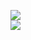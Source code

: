 [![](https://img.shields.io/badge/Made%20With-Github%20Spray-lightgrey.svg?style=for-the-badge&logo=github)](https://github.com/Annihil/github-spray#7526)  
[![](https://i.imgur.com/2DrTn0Z.gif)](https://github.com/Annihil/github-spray)